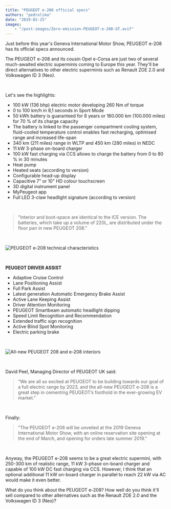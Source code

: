 ```yaml
---
title: "PEUGEOT e-208 official specs"
authors: "pedrolima"
date: "2019-02-25"
images: 
    - "/post-images/Zero-emission-PEUGEOT-e-208-GT.avif"
---
```


Just before this year's Geneva International Motor Show, PEUGEOT e-208 has its official specs announced.

The PEUGEOT e-208 and its cousin Opel e-Corsa are just two of several much-awaited electric superminis coming to Europe this year. They'll be direct alternatives to other electric superminis such as Renault ZOE 2.0 and Volkswagen ID 3 (Neo).

 

Let's see the highlights:

- 100 kW (136 bhp) electric motor developing 260 Nm of torque
- 0 to 100 km/h in 8,1 seconds in Sport Mode
- 50 kWh battery is guaranteed for 8 years or 160.000 km (100.000 miles) for 70 % of its charge capacity
- The battery is linked to the passenger compartment cooling system, fluid-cooled temperature control enables fast recharging, optimised range and increased life-span
- 340 km (211 miles) range in WLTP and 450 km (280 miles) in NEDC
- 11 kW 3-phase on-board charger
- 100 kW fast charging via CCS allows to charge the battery from 0 to 80 % in 30 minutes
- Heat pump
- Heated seats (according to version)
- Configurable head-up display
- Capacitive 7” or 10" HD colour touchscreen
- 3D digital instrument panel
- MyPeugeot app
- Full LED 3-claw headlight signature (according to version)

 

> "Interior and boot-space are identical to the ICE version. The batteries, which take up a volume of 220L, are distributed under the floor pan in new PEUGEOT 208."

 

![PEUGEOT e-208 technical characteristics](post-images/PEUGEOT-e-208-technical-characteristics.avif)

 

**PEUGEOT DRIVER ASSIST**

- Adaptive Cruise Control
- Lane Positioning Assist
- Full Park Assist
- Latest generation Automatic Emergency Brake Assist
- Active Lane Keeping Assist
- Driver Attention Monitoring
- PEUGEOT Smartbeam automatic headlight dipping
- Speed Limit Recognition and Recommendation
- Extended traffic sign recognition
- Active Blind Spot Monitoring
- Electric parking brake

 

![All-new PEUGEOT 208 and e-208 interiors](/post-images/All-new-PEUGEOT-208-and-e-208-interiors.avif)

 

David Peel, Managing Director of PEUGEOT UK said:

> “We are all so excited at PEUGEOT to be building towards our goal of a full electric range by 2023, and the all-new PEUGEOT e-208 is a great step in cementing PEUGEOT’s foothold in the ever-growing EV market.”

 

Finally:

> "The PEUGEOT e-208 will be unveiled at the 2019 Geneva International Motor Show, with an online reservation site opening at the end of March, and opening for orders late summer 2019."

 

Anyway, the PEUGEOT e-208 seems to be a great electric supermini, with 250-300 km of realistic range, 11 kW 3-phase on-board charger and capable of 100 kW DC fast charging via CCS. However, I think that an optional additional 11 kW on-board charger in parallel to reach 22 kW via AC would make it even better.

What do you think about the PEUGEOT e-208? How well do you think it'll sell compared to other alternatives such as the Renault ZOE 2.0 and the Volkswagen ID 3 (Neo)?

